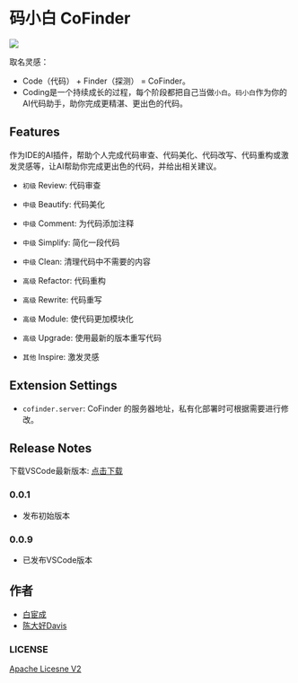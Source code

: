 # 码小白 CoFinder
![](https://postimg.aliavv.com/mbp162023/ore58k.jpg)

取名灵感：
- Code（代码） + Finder（探测） = CoFinder。
- Coding是一个持续成长的过程，每个阶段都把自己当做`小白`。`码小白`作为你的AI代码助手，助你完成更精湛、更出色的代码。

## Features
 
 作为IDE的AI插件，帮助个人完成代码审查、代码美化、代码改写、代码重构或激发灵感等，让AI帮助你完成更出色的代码，并给出相关建议。
 
 
 - `初级` Review: 代码审查

 - `中级` Beautify: 代码美化

 - `中级` Comment: 为代码添加注释

 - `中级` Simplify: 简化一段代码

 - `中级` Clean: 清理代码中不需要的内容

 - `高级` Refactor: 代码重构

 - `高级` Rewrite: 代码重写

 - `高级` Module: 使代码更加模块化

 - `高级` Upgrade: 使用最新的版本重写代码

 - `其他` Inspire: 激发灵感

## Extension Settings


* `cofinder.server`: CoFinder 的服务器地址，私有化部署时可根据需要进行修改。

## Release Notes

下载VSCode最新版本: [点击下载](https://marketplace.visualstudio.com/items?itemName=bestony.cofinder)

### 0.0.1

- 发布初始版本

### 0.0.9
- 已发布VSCode版本

## 作者
- [白宦成](https://github.com/bestony)
- [陈大好Davis](https://github.com/bjdehang)

### LICENSE

[Apache Licesne V2](LICENSE)
